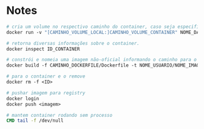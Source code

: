 # Notes

```dockerfile
# cria um volume no respectivo caminho do container, caso seja especificado um caminho local monta o volume local no volume do container.
docker run -v "[CAMINHO_VOLUME_LOCAL:]CAMINHO_VOLUME_CONTAINER" NOME_DA_IMAGEM
```

```dockerfile
# retorna diversas informações sobre o container.
docker inspect ID_CONTAINER
```

```dockerfile
# constrói e nomeia uma imagem não-oficial informando o caminho para o Dockerfile.
docker build -f CAMINHO_DOCKERFILE/Dockerfile -t NOME_USUARIO/NOME_IMAGEM
```

```dockerfile
# para o container e o remove
docker rm -f <ID>
```

```dockerfile
# pushar imagem para registry
docker login
docker push <imagem>
```

```dockerfile
# mantem container rodando sem processo
CMD tail -f /dev/null
```
